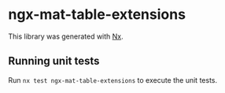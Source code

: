 # ngx-mat-table-extensions

This library was generated with [Nx](https://nx.dev).

## Running unit tests

Run `nx test ngx-mat-table-extensions` to execute the unit tests.
